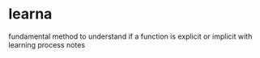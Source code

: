 # learna
fundamental method to understand if a function is explicit or implicit with learning process notes
